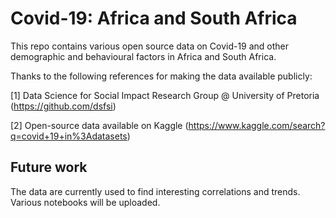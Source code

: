 # Covid-19: Africa and South Africa 
This repo contains various open source data on Covid-19 and other demographic and behavioural factors in Africa and South Africa.

Thanks to the following references for making the data available publicly:

[1] Data Science for Social Impact Research Group @ University of Pretoria (https://github.com/dsfsi)

[2] Open-source data available on Kaggle (https://www.kaggle.com/search?q=covid+19+in%3Adatasets)

## Future work
The data are currently used to find interesting correlations and trends. Various notebooks will be uploaded. 
